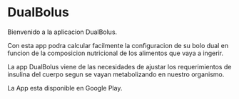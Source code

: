 # DualBolus
Bienvenido a la aplicacion DualBolus. 

Con esta app podra calcular facilmente la configuracion de su bolo dual en funcion de la composicion nutricional de los alimentos que vaya a ingerir.

La app DualBolus viene de las necesidades de ajustar los requerimientos de insulina del cuerpo segun se vayan metabolizando en nuestro organismo.

La App esta disponible en Google Play.
